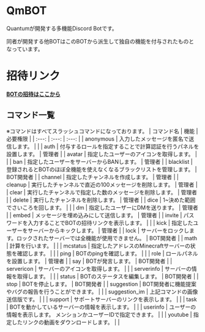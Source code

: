 # QmBOT
Quantumが開発する多機能Discord Botです。

同者が開発する他BOTはこのBOTから派生して独自の機能を付与されたものとなっています。

# 招待リンク
**[BOTの招待はここから](https://discord.com/oauth2/authorize?client_id=1057679845087252521&permissions=8&integration_type=0&scope=bot+applications.commands)**

## コマンド一覧
※コマンドはすべてスラッシュコマンドになっております。
| コマンド名 | 機能 | 必要権限 |
| :---: | :---: | :---: |
| anonymous | 入力したメッセージを匿名で送信します。 | |
| auth | 付与するロールを指定することで計算認証を行うパネルを設置します。 | 管理者 |
| avatar | 指定したユーザーのアイコンを取得します。 | |
| ban | 指定したユーザーをサーバーからBANします。 | 管理者 |
| blacklist | 登録されるとBOTのほぼ全機能を使えなくなるブラックリストを管理します。 | BOT開発者 |
| channel | 指定したチャンネルを作成します。 | 管理者 |
| cleanup | 実行したチャンネルで直近の100メッセージを削除します。 | 管理者 |
| clear | 実行したチャンネルで指定した数のメッセージを削除します。 | 管理者 |
| delete | 実行したチャンネルを削除します。 | 管理者 |
| dice | 1~決めた範囲でさいころを回します。 | |
| dm | 指定したユーザーにDMを送ります。 | 管理者 |
| embed | メッセージを埋め込みにして送信します。 | 管理者 |
| invite | パスワードを入力することでBOTの招待リンクを表示します。 | |
| kick | 指定したユーザーをサーバーからキックします。 | 管理者 |
| lock | サーバーをロックします。ロックされたサーバーでは全機能が使用できません。 | BOT開発者 |
| math | 計算を行います。 | |
| mcstatus | 指定したアドレスのMinecraftサーバーの状態を確認します。 | |
| ping | BOTのpingを確認します。 | |
| role | ロールパネルを設置します。 | 管理者 |
| say | BOTが発言します。 | BOT開発者 |
| servericon | サーバーのアイコンを取得します。 | |
| serverinfo | サーバーの情報を取得します。 | |
| status | BOTのステータスを編集します。 | BOT開発者 |
| stop | BOTを停止します。 | BOT開発者 |
| suggestion | BOT開発者に機能提案やバグの報告を行うことができます。 | |
| suggestion_im | 上記コマンドの画像送信版です。 | |
| support | サポートサーバーのリンクを表示します。 | |
| task | BOTを動かしているサーバーの情報を表示します。 | |
| userinfo | ユーザーの情報を表示します。 メンションかユーザーIDで指定できます。 | |
| youtube | 指定したリンクの動画をダウンロードします。 | |
